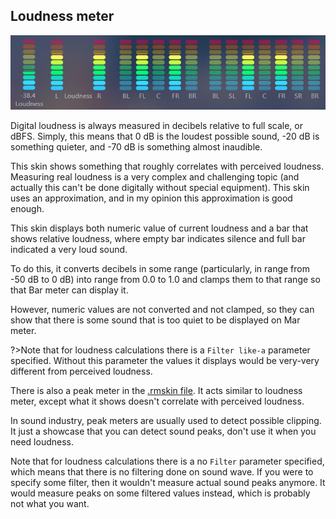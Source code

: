 ## Loudness meter

<img src="docs/examples/resources/loudness.png" title="Loudness" />

Digital loudness is always measured in decibels relative to full scale, or dBFS. Simply, this means that 0 dB is the loudest possible sound, -20 dB is something quieter, and -70 dB is something almost inaudible.

This skin shows something that roughly correlates with perceived loudness. Measuring real loudness is a very complex and challenging topic (and actually this can't be done digitally without special equipment). This skin uses an approximation, and in my opinion this approximation is good enough.

This skin displays both numeric value of current loudness and a bar that shows relative loudness, where empty bar indicates silence and full bar indicated a very loud sound.

To do this, it converts decibels in some range (particularly, in range from -50 dB to 0 dB) into range from 0.0 to 1.0 and clamps them to that range so that Bar meter can display it.

However, numeric values are not converted and not clamped, so they can show that there is some sound that is too quiet to be displayed on Mar meter.

?>Note that for loudness calculations there is a `Filter like-a` parameter specified. Without this parameter the values it displays would be very-very different from perceived loudness.

There is also a peak meter in the [.rmskin file](). It acts similar to loudness meter, except what it shows doesn't correlate with perceived loudness.

In sound industry, peak meters are usually used to detect possible clipping. It just a showcase that you can detect sound peaks, don't use it when you need loudness.

Note that for loudness calculations there is a no `Filter` parameter specified, which means that there is no filtering done on sound wave. If you were to specify some filter, then it wouldn't measure actual sound peaks anymore. It would measure peaks on some filtered values instead, which is probably not what you want.
